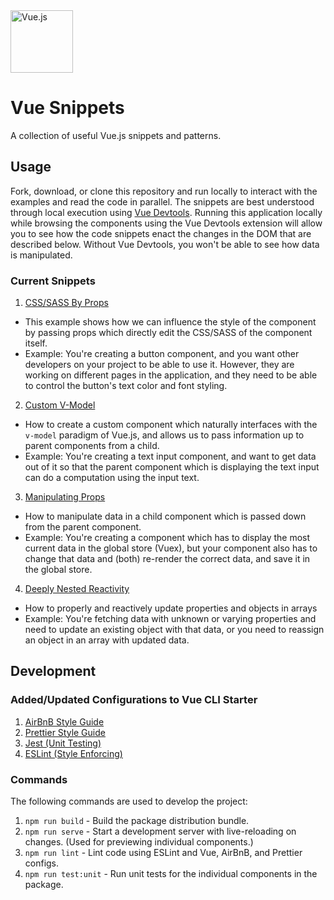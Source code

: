 <img src="https://cdn.auth0.com/blog/vuejs/vue-logo.png" alt="Vue.js" width="100"/>

# Vue Snippets

A collection of useful Vue.js snippets and patterns.

## Usage

Fork, download, or clone this repository and run locally to interact with the examples and read the code in parallel.
The snippets are best understood through local execution using [Vue Devtools](https://chrome.google.com/webstore/detail/vuejs-devtools/nhdogjmejiglipccpnnnanhbledajbpd?hl=en).
Running this application locally while browsing the components using the Vue Devtools extension will allow you to see
how the code snippets enact the changes in the DOM that are described below. Without Vue Devtools, you won't be able
to see how data is manipulated.

### Current Snippets

1. [CSS/SASS By Props](/src/components/CssByProps.vue)

- This example shows how we can influence the style of the component by passing props which directly edit the CSS/SASS
of the component itself.
- Example: You're creating a button component, and you want other developers on your project to be able to use it. However,
they are working on different pages in the application, and they need to be able to control the button's text color
and font styling.

2. [Custom V-Model](/src/components/CustomVModel.vue)

- How to create a custom component which naturally interfaces with the `v-model` paradigm of Vue.js, and allows us 
to pass information up to parent components from a child.
- Example: You're creating a text input component, and want to get data out of it so that the parent component which
is displaying the text input can do a computation using the input text.

3. [Manipulating Props](/src/components/ManipulatingProps.vue)
- How to manipulate data in a child component which is passed down from the parent component.
- Example: You're creating a component which has to display the most current data in the global store (Vuex), but your
component also has to change that data and (both) re-render the correct data, and save it in the global store.

4. [Deeply Nested Reactivity](/src/components/NestedReactivity.vue)
- How to properly and reactively update properties and objects in arrays 
- Example: You're fetching data with unknown or varying properties and need to update an existing object with that data,
or you need to reassign an object in an array with updated data.

## Development

### Added/Updated Configurations to Vue CLI Starter

1. [AirBnB Style Guide](https://github.com/airbnb/javascript)
2. [Prettier Style Guide](https://prettier.io/)
3. [Jest (Unit Testing)](https://jestjs.io/)
4. [ESLint (Style Enforcing)](https://eslint.org/)

### Commands

The following commands are used to develop the project:

1. `npm run build` - Build the package distribution bundle.
2. `npm run serve` - Start a development server with live-reloading on changes. (Used for previewing individual components.)
3. `npm run lint` - Lint code using ESLint and Vue, AirBnB, and Prettier configs.
4. `npm run test:unit` - Run unit tests for the individual components in the package.
